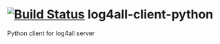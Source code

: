 [![Build Status](https://travis-ci.org/n3wtron/log4all-client-python.svg?branch=master)](https://travis-ci.org/n3wtron/log4all-client-python)
log4all-client-python
=====================

Python client for log4all server

